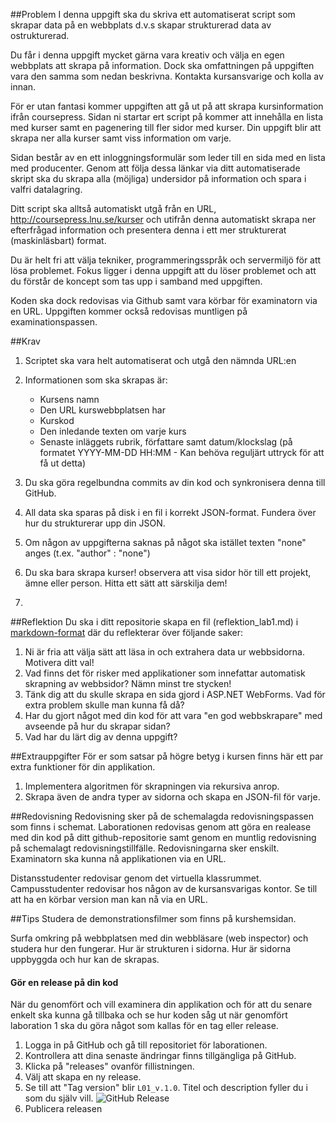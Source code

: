 ##Problem
I denna uppgift ska du skriva ett automatiserat script som skrapar data på en webbplats d.v.s skapar strukturerad data av ostrukturerad.

Du får i denna uppgift mycket gärna vara kreativ och välja en egen webbplats att skrapa på information. Dock ska omfattningen på uppgiften vara den samma som nedan beskrivna. Kontakta kursansvarige och kolla av innan.

För er utan fantasi kommer uppgiften att gå ut på att skrapa kursinformation ifrån coursepress. Sidan ni startar ert script på kommer att innehålla en lista med kurser samt en pagenering till fler sidor med kurser. Din uppgift blir att skrapa ner alla kurser samt viss information om varje.

Sidan består av en ett inloggningsformulär som leder till en sida med en lista med producenter. Genom att följa dessa länkar via ditt automatiserade skript ska du skrapa alla (möjliga) undersidor på information och spara i valfri datalagring.

Ditt script ska alltså automatiskt utgå från en URL, http://coursepress.lnu.se/kurser och utifrån denna automatiskt skrapa ner efterfrågad information och presentera denna i ett mer strukturerat (maskinläsbart) format.

Du är helt fri att välja tekniker, programmeringsspråk och servermiljö för att lösa problemet. Fokus ligger i denna uppgift att du löser problemet och att du förstår de koncept som tas upp i samband med uppgiften.

Koden ska dock redovisas via Github samt vara körbar för examinatorn via en URL. Uppgiften kommer också redovisas muntligen på examinationspassen. 

##Krav
1. Scriptet ska vara helt automatiserat och utgå den nämnda URL:en
2. Informationen som ska skrapas är: 
	* Kursens namn
	* Den URL kurswebbplatsen har
	* Kurskod
	* Den inledande texten om varje kurs
	* Senaste inläggets rubrik, författare samt datum/klockslag (på formatet YYYY-MM-DD HH:MM - Kan behöva reguljärt uttryck för att få ut detta)


	
3. Du ska göra regelbundna commits av din kod och synkronisera denna till GitHub.
4. All data ska sparas på disk i en fil i korrekt JSON-format. Fundera över hur du strukturerar upp din JSON.
5. Om någon av uppgifterna saknas på något ska istället texten "none" anges (t.ex. "author" : "none")
6. Du ska bara skrapa kurser! observera att visa sidor hör till ett projekt, ämne eller person. Hitta ett sätt att särskilja dem!
7. 


##Reflektion
Du ska i ditt repositorie skapa en fil (reflektion_lab1.md) i [markdown-format](https://github.com/adam-p/markdown-here/wiki/Markdown-Cheatsheet) där du reflekterar över följande saker:

1. Ni är fria att välja sätt att läsa in och extrahera data ur webbsidorna. Motivera ditt val!
2. Vad finns det för risker med applikationer som innefattar automatisk skrapning av webbsidor? Nämn minst tre stycken!
3. Tänk dig att du skulle skrapa en sida gjord i ASP.NET WebForms. Vad för extra problem skulle man kunna få då?
4. Har du gjort något med din kod för att vara "en god webbskrapare" med avseende på hur du skrapar sidan?
5. Vad har du lärt dig av denna uppgift? 


##Extrauppgifter
För er som satsar på högre betyg i kursen finns här ett par extra funktioner för din applikation.

1. Implementera algoritmen för skrapningen via rekursiva anrop.
2. Skrapa även de andra typer av sidorna och skapa en JSON-fil för varje.


##Redovisning
Redovisning sker på de schemalagda redovisningspassen som finns i schemat.
Laborationen redovisas genom att göra en realease med din kod på ditt github-repositorie samt genom en muntlig redovisning på schemalagt redovisningstillfälle. Redovisningarna sker enskilt. Examinatorn ska kunna nå applikationen via en URL. 

Distansstudenter redovisar genom det virtuella klassrummet.
Campusstudenter redovisar hos någon av de kursansvarigas kontor. Se till att ha en körbar version man kan nå via en URL.


##Tips
Studera de demonstrationsfilmer som finns på kurshemsidan.

Surfa omkring på webbplatsen med din webbläsare (web inspector) och studera hur den fungerar. Hur är strukturen i sidorna. Hur är sidorna uppbyggda och hur kan de skrapas.

#### Gör en release på din kod
När du genomfört och vill examinera din applikation och för att du senare enkelt ska kunna gå tillbaka och se hur koden såg ut när genomfört laboration 1 ska du göra något som kallas för en tag eller release. 

1. Logga in på GitHub och gå till repositoriet för laborationen.
2. Kontrollera att dina senaste ändringar finns tillgängliga på GitHub.
3. Klicka på "releases" ovanför fillistningen.
4. Välj att skapa en ny release.
5. Se till att "Tag version" blir `L01_v.1.0`.
Titel och description fyller du i som du själv vill.
![GitHub Release][github-release]
6. Publicera releasen


[github-release]: https://github.com/1ik415/Kursmaterial/raw/master/Laborationer/pics/github-release.png





 
